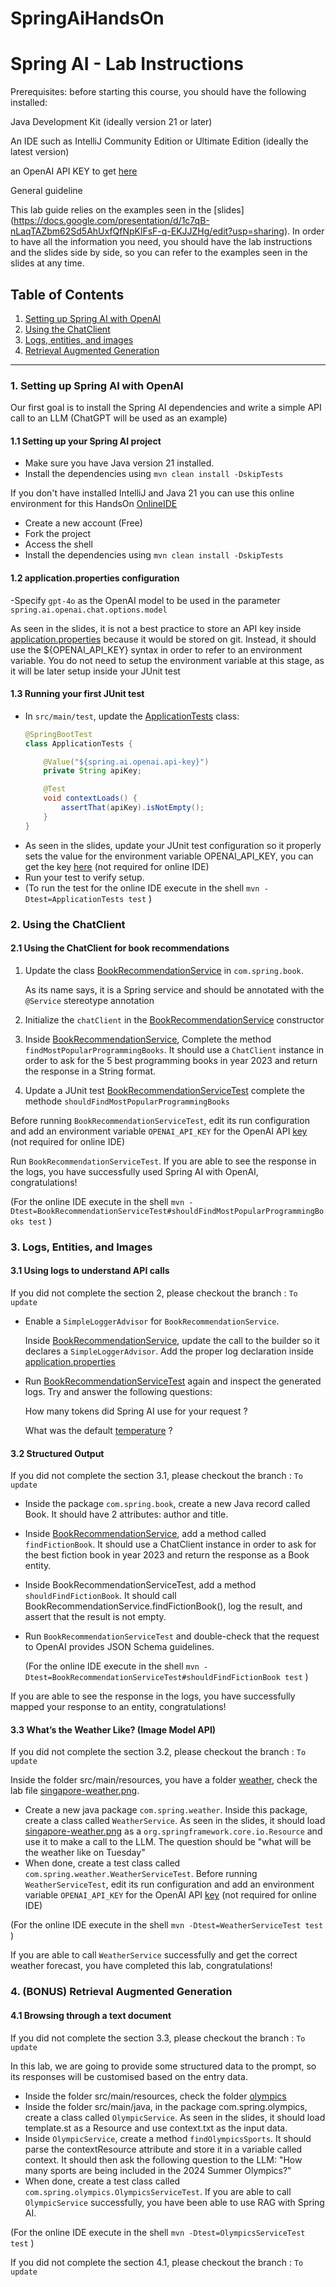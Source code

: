# SpringAiHandsOn

# Spring AI - Lab Instructions

Prerequisites: before starting this course, you should have the following installed:

Java Development Kit (ideally version 21 or later)

An IDE such as IntelliJ Community Edition or Ultimate Edition (ideally the latest version)

an OpenAI API KEY to get [here]( https://ctxt.io/2/AAB4mgk3Fw)

General guideline

This lab guide relies on the examples seen in the [slides] (https://docs.google.com/presentation/d/1c7qB-nLaqTAZbm62Sd5AhUxfQfNpKlFsF-q-EKJJZHg/edit?usp=sharing). 
In order to have all the information you need, you should have the lab instructions and the slides side by side, so you can refer to the examples seen in the slides at any time.



## Table of Contents

1. [Setting up Spring AI with OpenAI](#setting-up-spring-ai-with-openai)
2. [Using the ChatClient](#using-the-chatclient)
3. [Logs, entities, and images](#logs-entities-and-images)
4. [Retrieval Augmented Generation](#retrieval-augmented-generation)

---

### 1. Setting up Spring AI with OpenAI

Our first goal is to install the Spring AI dependencies and write a simple API call to an LLM (ChatGPT will be used as an example)

#### 1.1 Setting up your Spring AI project
- Make sure you have Java version 21 installed.
- Install the dependencies using `mvn clean install -DskipTests`

If you don't have installed IntelliJ and Java 21 you can use this online environment for this HandsOn [OnlineIDE](https://replit.com/@puls972/SpringAiHandsOn)
- Create a new account (Free)
- Fork the project 
- Access the shell 
- Install the dependencies using `mvn clean install -DskipTests`

#### 1.2 application.properties configuration
-Specify `gpt-4o` as the OpenAI model to be used in the parameter `spring.ai.openai.chat.options.model`

As seen in the slides, it is not a best practice to store an API key inside [application.properties](src/main/resources/application.properties) because it would be stored on git.
Instead, it should use the ${OPENAI_API_KEY} syntax in order to refer to an environment variable.
You do not need to setup the environment variable at this stage, as it will be later setup inside your JUnit test

#### 1.3 Running your first JUnit test
- In `src/main/test`, update the [ApplicationTests](src/test/java/com/spring/ApplicationTests.java) class:
  ```java
  @SpringBootTest
  class ApplicationTests {

      @Value("${spring.ai.openai.api-key}")
      private String apiKey;

      @Test
      void contextLoads() {
          assertThat(apiKey).isNotEmpty();
      }
  }
  ```
- As seen in the slides, update your JUnit test configuration so it properly sets the value for the environment variable OPENAI_API_KEY, you can get the key [here]( https://ctxt.io/2/AAB4mgk3Fw) (not required for online IDE)
- Run your test to verify setup. 
- (To run the test for the online IDE execute in the shell `mvn -Dtest=ApplicationTests test` )

### 2. Using the ChatClient

#### 2.1 Using the ChatClient for book recommendations
1. Update the class [BookRecommendationService](src/main/java/com/spring/book/BookRecommendationService.java)  in `com.spring.book`.
   
   As its name says, it is a Spring service and should be annotated with the `@Service` stereotype annotation

2. Initialize the `chatClient` in the [BookRecommendationService](src/main/java/com/spring/book/BookRecommendationService.java) constructor 

3. Inside [BookRecommendationService](src/main/java/com/spring/book/BookRecommendationService.java), Complete the method `findMostPopularProgrammingBooks`. It should use a `ChatClient` instance in order to ask for the 5 best programming books in year 2023 and return the response in a String format.

4. Update a JUnit test [BookRecommendationServiceTest](src/test/java/com/spring/book/BookRecommendationServiceTest.java) complete the methode `shouldFindMostPopularProgrammingBooks`

Before running `BookRecommendationServiceTest`, edit its run configuration and add an environment variable `OPENAI_API_KEY` for the OpenAI API [key]( https://ctxt.io/2/AAB4mgk3Fw) (not required for online IDE)

Run `BookRecommendationServiceTest`. If you are able to see the response in the logs, you have successfully used Spring AI with OpenAI, congratulations!

(For the online IDE execute in the shell `mvn -Dtest=BookRecommendationServiceTest#shouldFindMostPopularProgrammingBooks test` )
### 3. Logs, Entities, and Images

#### 3.1 Using logs to understand API calls
If you did not complete the section 2, please checkout the branch : `To update`
- Enable a `SimpleLoggerAdvisor` for `BookRecommendationService`.
  
  Inside [BookRecommendationService](src/main/java/com/spring/book/BookRecommendationService.java), update the call to the builder so it declares a `SimpleLoggerAdvisor`. 
  Add the proper log declaration inside [application.properties](src/main/resources/application.properties)
- Run [BookRecommendationServiceTest](src/test/java/com/spring/book/BookRecommendationServiceTest.java) again and inspect the generated logs. Try and answer the following questions:
  
  How many tokens did Spring AI use for your request ? 
  
  What was the default [temperature](https://www.iguazio.com/glossary/llm-temperature/) ?

#### 3.2 Structured Output
If you did not complete the section 3.1, please checkout the branch : `To update`
- Inside the package `com.spring.book`, create a new Java record called Book. It should have 2 attributes: author and title.
- Inside [BookRecommendationService](src/main/java/com/spring/book/BookRecommendationService.java), add a method called `findFictionBook`. It should use a ChatClient instance in order to ask for the best fiction book in year 2023 and return the response as a Book entity.
- Inside BookRecommendationServiceTest, add a method `shouldFindFictionBook`. It should call BookRecommendationService.findFictionBook(), log the result, and assert that the result is not empty.
- Run `BookRecommendationServiceTest` and double-check that the request to OpenAI provides JSON Schema guidelines.

  (For the online IDE execute in the shell `mvn -Dtest=BookRecommendationServiceTest#shouldFindFictionBook test` )

  
If you are able to see the response in the logs, you have successfully mapped your response to an entity, congratulations!


#### 3.3 What’s the Weather Like? (Image Model API)
If you did not complete the section 3.2, please checkout the branch : `To update`

Inside the folder src/main/resources, you have a folder [weather](src/main/resources/weather), check the lab file [singapore-weather.png](src/main/resources/weather/singapore-weather.png).
- Create a new java package `com.spring.weather`. Inside this package, create a class called `WeatherService`. As seen in the slides, it should load [singapore-weather.png](src/main/resources/weather/singapore-weather.png) as a `org.springframework.core.io.Resource` and use it to make a call to the LLM. The question should be "what will be the weather like on Tuesday"
- When done, create a test class called `com.spring.weather.WeatherServiceTest`.
  Before running `WeatherServiceTest`, edit its run configuration and add an environment variable `OPENAI_API_KEY` for the OpenAI API [key]( https://ctxt.io/2/AAB4mgk3Fw) (not required for online IDE)
  
 (For the online IDE execute in the shell `mvn -Dtest=WeatherServiceTest test` )



If you are able to call `WeatherService` successfully and get the correct weather forecast, you have completed this lab, congratulations!

### 4. (BONUS) Retrieval Augmented Generation 

#### 4.1 Browsing through a text document

If you did not complete the section 3.3, please checkout the branch : `To update`

In this lab, we are going to provide some structured data to the prompt, so its responses will be customised based on the entry data.

- Inside the folder src/main/resources, check the folder [olympics](src/main/resources/olympics)
- Inside the folder src/main/java, in the package com.spring.olympics, create a class called `OlympicService`. As seen in the slides, it should load template.st as a Resource and use context.txt as the input data.
- Inside `OlympicService`, create a method `findOlympicsSports`. It should parse the contextResource attribute and store it in a variable called context. It should then ask the following question to the LLM: "How many sports are being included in the 2024 Summer Olympics?"
- When done, create a test class called `com.spring.olympics.OlympicsServiceTest`. If you are able to call `OlympicService` successfully, you have been able to use RAG with Spring AI.

(For the online IDE execute in the shell `mvn -Dtest=OlympicsServiceTest test` )

If you did not complete the section 4.1, please checkout the branch : `To update`




